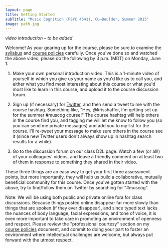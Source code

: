 ```yaml
---
layout: page
title: Getting Started
subTitle: "Music Cognition (PSYC 4541), CU–Boulder, Summer 2015"
image: path.jpg
---
```


*video introduction – to be added*

Welcome! As your gearing up for the course, please be sure to examine the [syllabus](/syllabus/) and [course policies](/policies/) carefully. Once you've done so and watched the above video, please do the following by 3 p.m. (MDT) on Monday, June 1:

1. Make your own personal introduction video. This is a 1-minute video of yourself in which you give us your name as you'd like us to call you, and either what you find most interesting about this course or what you'd most like to learn in this course, and upload it to the course discussion forum. 

2. Sign up (if necessary) for [Twitter](http://www.twitter.com), and then send a tweet to me with the course hashtag. Something like, "Hey, @krisshaffer, I'm getting set up for the summer #muscog course!" The course hashtag will help others in the course find you, and tagging me will let me know to follow you (so you can send me private messages) and add you to my list for the course. I'll re-tweet your message to make sure others in the course see it (since new Twitter users don't always show up in hashtag search results for a while).

3. Go to the discussion forum on our class D2L page. Watch a few (or all!) of your colleagues' videos, and leave a friendly comment on at least two of them in response to something they shared in their video.

These three things are an easy way to get your first three assessment points, but more importantly, they will help us build a collaborative, mutually beneficial community for this course. Once you've gotten started with the above, try to find/follow them on Twitter by searching for "#muscog".

Note: We will be using both public and private online fora for class discussions. Because things posted online disappear far more slowly than things that are spoken (if they ever disappear), and since typed text lacks the nuances of body language, facial expressions, and tone of voice, it is even more important to take care in promoting an environment of openness and respect. Please review the "professional courtesy" section on my [course policies](/policies/) document, and commit to doing your part to foster an environment where intellectual challenges are welcome, but always put forward with the utmost respect.
